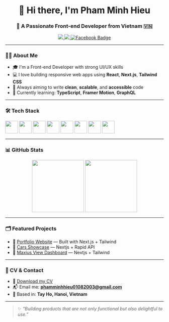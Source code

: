 <h1 align="center">👋 Hi there, I'm Pham Minh Hieu</h1>
<h3 align="center">🚀 A Passionate Front-end Developer from Vietnam 🇻🇳</h3>

<p align="center">
  <a href="mailto:phamminhhieu01082003@gmail.com">
    <img src="https://img.shields.io/badge/Email-D14836?style=for-the-badge&logo=gmail&logoColor=white" />
  </a>
  <a href="https://www.linkedin.com/in/minh-hi%E1%BA%BFu-ph%E1%BA%A1m-453602327" target="_blank">
    <img src="https://img.shields.io/badge/LinkedIn-0A66C2?style=for-the-badge&logo=linkedin&logoColor=white" />
  </a>
  <a href="https://www.facebook.com/pham.minh.hieu.677056" target="_blank">
  <img src="https://img.shields.io/badge/Facebook-1877F2?style=for-the-badge&logo=facebook&logoColor=white" alt="Facebook Badge"/>
  </a>
</p>

---

### 🧑‍💻 About Me

- 🎓 I'm a Front-end Developer with strong UI/UX skills  
- 💻 I love building responsive web apps using **React**, **Next.js**, **Tailwind CSS**
- 🎯 Always aiming to write **clean**, **scalable**, and **accessible** code
- 🌱 Currently learning: **TypeScript**, **Framer Motion**, **GraphQL**

---

### 🛠️ Tech Stack

<p align="left">
  <img src="https://cdn.jsdelivr.net/gh/devicons/devicon/icons/react/react-original.svg" width="40" />
  <img src="https://cdn.jsdelivr.net/gh/devicons/devicon/icons/nextjs/nextjs-original.svg" width="40" />
  <img src="https://cdn.jsdelivr.net/gh/devicons/devicon/icons/typescript/typescript-original.svg" width="40" />
  <img src="https://cdn.jsdelivr.net/gh/devicons/devicon/icons/javascript/javascript-original.svg" width="40" />
  <img src="https://cdn.jsdelivr.net/gh/devicons/devicon/icons/tailwindcss/tailwindcss-plain.svg" width="40" />
  <img src="https://cdn.jsdelivr.net/gh/devicons/devicon/icons/html5/html5-original.svg" width="40" />
  <img src="https://cdn.jsdelivr.net/gh/devicons/devicon/icons/css3/css3-original.svg" width="40" />
  <img src="https://cdn.jsdelivr.net/gh/devicons/devicon/icons/nodejs/nodejs-original.svg" width="40" />
</p>

---

### 📊 GitHub Stats

<p align="center">
  <img src="https://github-readme-stats.vercel.app/api?username=phamminhhieu&show_icons=true&theme=tokyonight" height="165" />
  <img src="https://github-readme-stats.vercel.app/api/top-langs/?username=phamminhhieu&layout=compact&theme=tokyonight" height="165" />
</p>

---

### 🗂️ Featured Projects

- 🔗 [Portfolio Website](https://hieupm.id.vn) — Built with Next.js + Tailwind
- 🔗 [Cars Showcase](https://cars-showcase-ten-kappa.vercel.app) — Nextjs + Rapid API
- 🔗 [Maxius View Dashboard](https://test-fe-maxius.vercel.app) — Nextjs + Tailwind

---

### 📄 CV & Contact

- 📄 [Download my CV](https://your-cv-link.com)
- 📬 Email me: **phamminhhieu01082003@gmail.com**
- 📍 Based in: **Tay Ho, Hanoi, Vietnam**

---

> ✨ *“Building products that are not only functional but also delightful to use.”*

